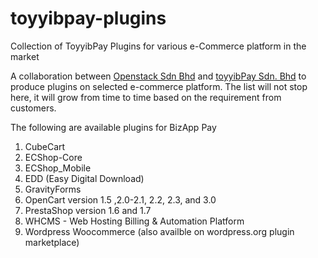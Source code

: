 # toyyibpay-plugins
Collection of ToyyibPay Plugins for various e-Commerce platform in the market

A collaboration between <a href="https://www.ossb.asia" target="_blank">Openstack Sdn Bhd</a> and <a href="https://toyyibpay.com/" target="_blank">toyyibPay Sdn. Bhd</a> to produce plugins on selected e-commerce platform.
The list will not stop here, it will grow from time to time based on the requirement from customers. 

The following are available plugins for BizApp Pay

1. CubeCart
2. ECShop-Core
3. ECShop_Mobile	
4. EDD (Easy Digital Download)	
5. GravityForms	
6. OpenCart version 1.5 ,2.0-2.1, 2.2, 2.3, and 3.0	
7. PrestaShop version 1.6 and 1.7	
8. WHCMS - Web Hosting Billing & Automation Platform
9. Wordpress Woocommerce (also availble on wordpress.org plugin marketplace)
